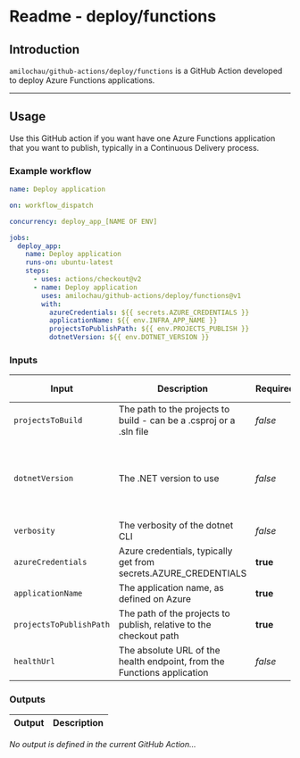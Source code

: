 # Readme - deploy/functions

## Introduction

`amilochau/github-actions/deploy/functions` is a GitHub Action developed to deploy Azure Functions applications.

---

## Usage

Use this GitHub action if you want have one Azure Functions application that you want to publish, typically in a Continuous Delivery process.

### Example workflow

```yaml
name: Deploy application

on: workflow_dispatch

concurrency: deploy_app_[NAME OF ENV]

jobs:
  deploy_app:
    name: Deploy application
    runs-on: ubuntu-latest
    steps:
      - uses: actions/checkout@v2
      - name: Deploy application
        uses: amilochau/github-actions/deploy/functions@v1
        with:
          azureCredentials: ${{ secrets.AZURE_CREDENTIALS }}
          applicationName: ${{ env.INFRA_APP_NAME }}
          projectsToPublishPath: ${{ env.PROJECTS_PUBLISH }}
          dotnetVersion: ${{ env.DOTNET_VERSION }}
```

### Inputs

| Input | Description | Required | Default value | Comment |
| ----- | ----------- | -------- | ------------- | ------- |
| `projectsToBuild` | The path to the projects to build - can be a .csproj or a .sln file | *false* | | **OBSOLETE** parameter |
| `dotnetVersion` | The .NET version to use | *false* | `''` | If you don't specify this, you should use your own `actions/setup-dotnet` task before |
| `verbosity` | The verbosity of the dotnet CLI | *false* | `minimal` |
| `azureCredentials` | Azure credentials, typically get from secrets.AZURE_CREDENTIALS | **true** |
| `applicationName` | The application name, as defined on Azure | **true** |
| `projectsToPublishPath` | The path of the projects to publish, relative to the checkout path | **true** |
| `healthUrl` | The absolute URL of the health endpoint, from the Functions application | *false* |

### Outputs

| Output | Description |
| ------ | ----------- |

*No output is defined in the current GitHub Action...*
